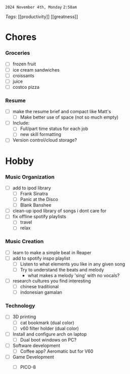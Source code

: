 `2024 November 4th, Monday`
`2:58am`

*Tags*: [[productivity]] [[greatness]]

# Chores

### Groceries
- [ ] frozen fruit 
- [ ] ice cream sandwiches
- [ ] croissants
- [ ] juice
- [ ] costco pizza

### Resume
- [ ] make the resume brief and compact like Matt's 
	- [ ] Make better use of space (not so much empty)
- [ ] Include:
	- [ ] Full/part time status for each job
	- [ ] new skill formatting
- [ ] Version control/cloud storage?

# Hobby
### Music Organization
- [ ] add to ipod library
	- [ ] Frank Sinatra
	- [ ] Panic at the Disco
	- [ ] Blank Banshee
- [ ] clean-up ipod library of songs i dont care for
- [ ] fix offline spotify playlists
	- [ ] travel
	- [ ] relax

### Music Creation
- [ ] learn to make a simple beat in Reaper
- [ ] add to spotify inspo playlist
	- [ ] Listen to what elements you like in any given song
	- [ ] Try to understand the beats and melody
		- what makes a melody 'sing' with no vocals?
- [ ] research cultures you find interesting
	- [ ] chinese traditional
	- [ ] indonesian gamalan

### Technology
- [ ] 3D printing
	- [ ] cat bookmark (dual color)
	- [ ] v60 filter holder (dual color)
- [ ] Install and configure arch on laptop
	- [ ] Dual boot windows on PC?
- [ ] Software development
	- [ ] Coffee app? Aeromatic but for V60
- [ ] Game Development
	- [ ] PICO-8

